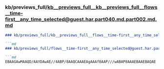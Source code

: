 ### kb/previews_full/kb__previews_full__kb__previews_full__flows__time-first__any_time_selected@guest.har.part040.md.part002.md.md

```md
### kb/previews_full/kb__previews_full__flows__time-first__any_time_selected@guest.har.part040.md.part002.md

```md
### kb/previews_full/flows__time-first__any_time_selected@guest.har.part040.md (part 002)

```md
EBAAGAwMAAQD/AAYDAwAE//4ABP/8AAQCAAAEAgAAAf8AAP///wABAP8AAAEBAAEBAQAE
```

```

```

```
